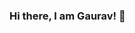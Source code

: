 ### Hi there, I am Gaurav! 👋

<!--
**grvsinha998/grvsinha998** is a ✨ _special_ ✨ repository because its `README.md` (this file) appears on your GitHub profile.

- 🔭 I’m currently working on multiple ML based projects.
- 🌱 I’m currently learning JavaScript
- 📫 How to reach me: grvsinha998@gmail.com
- 😄 Pronouns: He/Him

-->
